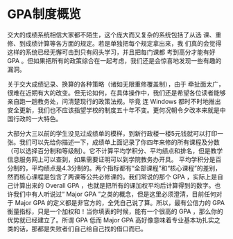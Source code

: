 # GPA制度概览

交大的成绩系统相信大家都不陌生，这个庞大而又复杂的系统包括了从选  课、重修、到成绩计算等各方面的规定。若是单独把每个规定拿出来，我  们真的会觉得这样的系统已经无懈可击到只有闷头学习，并且把每门课都  考到高分才能有好 GPA 。但如果把所有的政策综合在一起考虑，我们还是会惊喜地发现一些有趣的漏洞。

关于交大成绩记录、换算的各种策略（诸如无限重修覆盖制），由于  牵扯面太广，很难在近期有大的改变。但无论如何，在具体操作中，我们还是希望各位读者能够亲自跑一趟教务处，问清楚现行的政策法规。毕竟  连 Windows 都时不时地推出安全更新，我们也不应该指望学校的制度五十年不变。更何况朝令夕改本来就是中国行政的一大特色。

大部分大三以前的学生没见过成绩单的模样，到新行政楼一楼5元钱就可以打印一张。我们可以先给你描述一下，成绩单上面记录了你四年来修的所有课程及分数（可以选择百分制和等级制）。它不计算平均学积分、平均绩点和排名，但是教学信息服务网上可以查到，如果需要证明可以到学院教务办开具。 平均学积分是百分制的，平均绩点是4.3分制的。两个指标都有“全部课程”和“核心课程”的差别，然而核心课程是包含了两课等公共必修课的。我们常说的那个 GPA ，实际上是自己计算出来的 Overall GPA ，也就是把所有的课加权平均后计算得到的数字。也许我们中有人听说过“ Major GPA ”之类的概念，但是这里必须澄清，目前任何对于 Major GPA 的定义都是非官方的，全凭自己说了算。所以，最有公信力的 GPA 衡量指标，只是一个加权和！当你填表的时候，能有一个很高的 GPA ，那么你的优势就已经建立了。所谓 GPA 低而 Major GPA 高好像意味着专业基本功扎实之类的话，那都是失败者们自己给自己找的借口而已。

